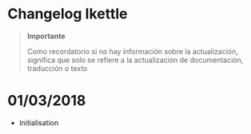 # Changelog Ikettle

>**Importante**
>
>Como recordatorio si no hay información sobre la actualización, significa que solo se refiere a la actualización de documentación, traducción o texto

# 01/03/2018

- Initialisation
